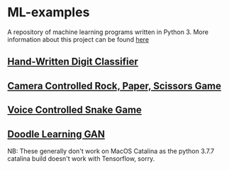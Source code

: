 # ML-examples
A repository of machine learning programs written in Python 3.
More information about this project can be found [here](https://gcmacneil.com/ML-examples.html)

## [Hand-Written Digit Classifier](digit-classifier)
## [Camera Controlled Rock, Paper, Scissors Game](camera-rock-paper-scissors)
## [Voice Controlled Snake Game](voice-snake)
## [Doodle Learning GAN](doodle-learner)

NB: These generally don't work on MacOS Catalina as the python 3.7.7 catalina build doesn't work with Tensorflow, sorry.
